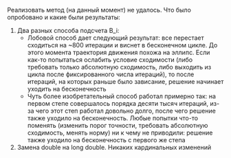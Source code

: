 Реализовать метод (на данный момент) не удалось. Что было опробовано и какие были результаты:
1) Два разных способа подсчета B_i:
    * Лобовой способ дает следующий результат: все перестает сходиться на ~800 итерации и виснет в бесконечном цикле. До этого момента траектория движения похожа на эллипс. Если как-то попытаться ослабить условие сходимости (либо требовать только абсолютную сходимость, либо выходить из цикла после фиксированного числа итераций), то после итераций, на которых раньше было зависание, решение начинает уходить на бесконечность
    * Чуть более изобретательный способ работал примерно так: на первом степе совершалось порядка десяти тысяч итераций, из-за чего этот степ работал довольно долго, после чего решение также уходило на бесконечность. Любые попытки что-то поменять (изменить порог точности, требовать абсолютную сходимость, менять норму) ни к чему не приводили: решение также уходило на бесконечность с первого же степа
2) Замена double на long double. Никаких кардинальных изменений
  